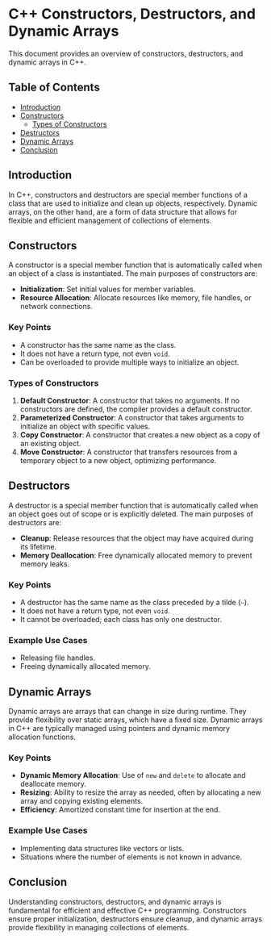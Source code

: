 # C++ Constructors, Destructors, and Dynamic Arrays

This document provides an overview of constructors, destructors, and dynamic arrays in C++.

## Table of Contents

- [Introduction](#introduction)
- [Constructors](#constructors)
  - [Types of Constructors](#types-of-constructors)
- [Destructors](#destructors)
- [Dynamic Arrays](#dynamic-arrays)
- [Conclusion](#conclusion)

## Introduction

In C++, constructors and destructors are special member functions of a class that are used to initialize and clean up objects, respectively. Dynamic arrays, on the other hand, are a form of data structure that allows for flexible and efficient management of collections of elements.

## Constructors

A constructor is a special member function that is automatically called when an object of a class is instantiated. The main purposes of constructors are:

- **Initialization**: Set initial values for member variables.
- **Resource Allocation**: Allocate resources like memory, file handles, or network connections.

### Key Points
- A constructor has the same name as the class.
- It does not have a return type, not even `void`.
- Can be overloaded to provide multiple ways to initialize an object.

### Types of Constructors

1. **Default Constructor**: A constructor that takes no arguments. If no constructors are defined, the compiler provides a default constructor.
2. **Parameterized Constructor**: A constructor that takes arguments to initialize an object with specific values.
3. **Copy Constructor**: A constructor that creates a new object as a copy of an existing object.
4. **Move Constructor**: A constructor that transfers resources from a temporary object to a new object, optimizing performance.

## Destructors

A destructor is a special member function that is automatically called when an object goes out of scope or is explicitly deleted. The main purposes of destructors are:

- **Cleanup**: Release resources that the object may have acquired during its lifetime.
- **Memory Deallocation**: Free dynamically allocated memory to prevent memory leaks.

### Key Points
- A destructor has the same name as the class preceded by a tilde (`~`).
- It does not have a return type, not even `void`.
- It cannot be overloaded; each class has only one destructor.

### Example Use Cases
- Releasing file handles.
- Freeing dynamically allocated memory.

## Dynamic Arrays

Dynamic arrays are arrays that can change in size during runtime. They provide flexibility over static arrays, which have a fixed size. Dynamic arrays in C++ are typically managed using pointers and dynamic memory allocation functions.

### Key Points
- **Dynamic Memory Allocation**: Use of `new` and `delete` to allocate and deallocate memory.
- **Resizing**: Ability to resize the array as needed, often by allocating a new array and copying existing elements.
- **Efficiency**: Amortized constant time for insertion at the end.

### Example Use Cases
- Implementing data structures like vectors or lists.
- Situations where the number of elements is not known in advance.

## Conclusion

Understanding constructors, destructors, and dynamic arrays is fundamental for efficient and effective C++ programming. Constructors ensure proper initialization, destructors ensure cleanup, and dynamic arrays provide flexibility in managing collections of elements.
